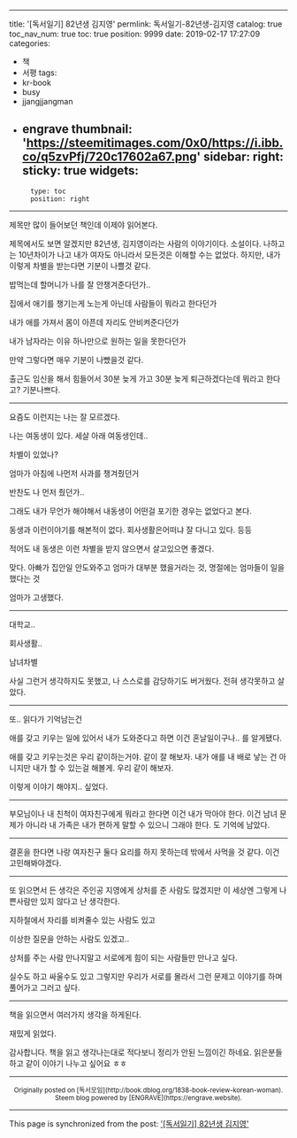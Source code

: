 
---
title: '[독서일기] 82년생 김지영'
permlink: 독서일기-82년생-김지영
catalog: true
toc_nav_num: true
toc: true
position: 9999
date: 2019-02-17 17:27:09
categories:
- 책
- 서평
tags:
- kr-book
- busy
- jjangjjangman
- engrave
thumbnail: 'https://steemitimages.com/0x0/https://i.ibb.co/q5zvPfj/720c17602a67.png'
sidebar:
    right:
        sticky: true
widgets:
    -
        type: toc
        position: right
---


<p>제목만 많이 들어보던 책인데 이제야 읽어본다.</p>
<p>제목에서도 보면 알겠지만 82년생, 김지영이라는 사람의 이야기이다. 소설이다. 나하고는 10년차이가 나고 내가 여자도 아니라서 모든것은 이해할 수는 없었다. 
하지만, 내가 이렇게 차별을 받는다면 기분이 나쁠것 같다.</p>
<p>밥먹는데 할머니가 나를 잘 안챙겨준다던가..</p>
<p>집에서 애기를 챙기는게 노는게 아닌데 사람들이 뭐라고 한다던가</p>
<p>내가 애를 가져서 몸이 아픈데 자리도 안비켜준다던가</p>
<p>내가 남자라는 이유 하나만으로 원하는 일을 못한다던가</p>
<p>만약 그렇다면 매우 기분이 나빴을것 같다.</p>
<p>출근도 임신을 해서 힘들어서 30분 늦게 가고 30분 늦게 퇴근하겠다는데 뭐라고 한다고? 기분나쁘다.</p>
<hr />
<p>요즘도 이런지는 나는 잘 모르겠다.</p>
<p>나는 여동생이 있다. 세살 아래 여동생인데..</p>
<p>차별이 있었나?</p>
<p>엄마가 아침에 나먼저 사과를 챙겨줬던거</p>
<p>반찬도 나 먼저 줬던가..</p>
<p>그래도 내가 무언가 해야해서 내동생이 어떤걸 포기한 경우는 없었다고 본다.</p>
<p>동생과 이런이야기를 해본적이 없다. 회사생활은어떠냐 잘 다니고 있다. 등등</p>
<p>적어도 내 동생은 이런 차별을 받지 않으면서 살고있으면 좋겠다.</p>
<p>맞다. 아빠가 집안일 안도와주고 엄마가 대부분 했을거라는 것, 명절에는 엄마들이 일을 했다는 것</p>
<p>엄마가 고생했다.</p>
<hr />
<p>대학교..</p>
<p>회사생활..</p>
<p>남녀차별</p>
<p>사실 그런거 생각하지도 못했고, 나 스스로를 감당하기도 버거웠다. 전혀 생각못하고 살았다.</p>
<hr />
<p>또.. 읽다가 기억남는건</p>
<p>애를 갖고 키우는 일에 있어서 내가 도와준다고 하면 이건 혼날일이구나.. 를 알게됐다.</p>
<p>애를 갖고 키우는것은 우리 같이하는거야. 같이 잘 해보자. 내가 애를 내 배로 낳는 건 아니지만 내가 할 수 있는걸 해볼게. 우리 같이 해보자.</p>
<p>이렇게 이야기 해야지.. 싶었다.</p>
<hr />
<p>부모님이나 내 친척이 여자친구에게 뭐라고 한다면 이건 내가 막아야 한다. 이건 남녀 문제가 아니라 내 가족은 내가 편하게 말할 수 있으니 그래야 한다. 도 기억에 남았다.</p>
<hr />
<p>결혼을 한다면 나랑 여자친구 둘다 요리를 하지 못하는데 밖에서 사먹을 것 같다. 이건 고민해봐야겠다.</p>
<hr />
<p>또 읽으면서 든 생각은 주인공 지영에게 상처를 준 사람도 많겠지만 이 세상엔 그렇게 나쁜사람만 있지 않다고 난 생각한다.</p>
<p>지하철에서 자리를 비켜줄수 있는 사람도 있고</p>
<p>이상한 질문을 안하는 사람도 있겠고..</p>
<p>상처를 주는 사람 만나지말고 서로에게 힘이 되는 사람들만 만나고 싶다.</p>
<p>실수도 하고 싸울수도 있고 그렇지만 우리가 서로를 몰라서 그런 문제고 이야기를 하며 풀어가고 그러고 싶다.</p>
<hr />
<p>책을 읽으면서 여러가지 생각을 하게된다.</p>
<p>재밌게 읽었다.</p>

감사합니다.
책을 읽고 생각나는대로 적다보니 정리가 안된 느낌이긴 하네요. 읽은분들하고 같이 이야기 나누고 싶어요 ㅎㅎ




***
<center><sup>Originally posted on [독서모임](http://book.dblog.org/1838-book-review-korean-woman). Steem blog powered by [ENGRAVE](https://engrave.website).</sup></center>

- - -

This page is synchronized from the post: ['[독서일기] 82년생 김지영'](https://steempeak.com/@jacobyu/1838-book-review-korean-woman)
